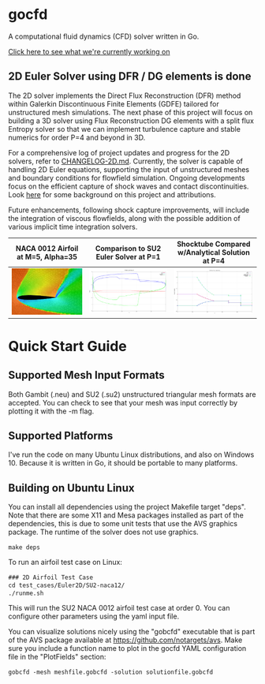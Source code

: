 
# gocfd

A computational fluid dynamics (CFD) solver written in Go.

[Click here to see what we're currently working on](UPDATES.md) 

## 2D Euler Solver using DFR / DG elements is done

The 2D solver implements the Direct Flux Reconstruction (DFR) method within 
Galerkin Discontinuous Finite Elements (GDFE) tailored
for unstructured mesh simulations. The next phase of this project will focus 
on building a 3D solver using Flux Reconstruction DG elements with a split 
flux Entropy solver so that we can implement turbulence capture and stable 
numerics for order P=4 and beyond in 3D.

For a comprehensive log of project updates and progress for the 2D solvers, 
refer to [CHANGELOG-2D.md](CHANGELOG-2D.md). Currently, the solver is
capable of handling 2D Euler equations, supporting the input of unstructured meshes and boundary conditions for flowfield
simulation. Ongoing developments focus on the efficient capture of shock waves and contact discontinuities. Look
[here](INTRODUCTION.md) for some background on this project and attributions.

Future enhancements, following shock capture improvements, will include the integration of viscous flowfields, along with the
possible addition of various implicit time integration solvers.

|  NACA 0012 Airfoil at M=5, Alpha=35  |   Comparison to SU2 Euler Solver at P=1    | Shocktube Compared w/Analytical Solution at P=4 |
|:------------------------------------:|:------------------------------------------:|:-----------------------------------------------:|
| ![](CHANGELOG-2D/naca0012-aoa35-M5.png) | ![](CHANGELOG-2D/naca0012-comparetoSU2-1.png) |   ![](CHANGELOG-2D/shocktube-500pts-order4.png)    |

# Quick Start Guide

## Supported Mesh Input Formats

Both Gambit (.neu) and SU2 (.su2) unstructured triangular mesh formats are accepted. You can check to see that your mesh
was input correctly by plotting it with the -m flag.

## Supported Platforms

I've run the code on many Ubuntu Linux distributions, and also on Windows 10. Because it is written in Go, it should be portable
to many platforms.

## Building on Ubuntu Linux

You can install all dependencies using the project Makefile target "deps". 
Note that there are some X11 and Mesa packages installed as part of the 
dependencies, this is due to some unit tests that use the AVS graphics 
package. The runtime of the solver does not use graphics.

```
make deps
```


To run an airfoil test case on Linux:
```
### 2D Airfoil Test Case
cd test_cases/Euler2D/SU2-naca12/
./runme.sh
```
This will run the SU2 NACA 0012 airfoil test case at order 0. You can configure 
other parameters using the yaml input file.

You can visualize solutions nicely using the "gobcfd" executable that is part
of the AVS package available at https://github.com/notargets/avs. Make sure 
you include a function name to plot in the gocfd YAML configuration file in the 
"PlotFields" section:
```
gobcfd -mesh meshfile.gobcfd -solution solutionfile.gobcfd
```